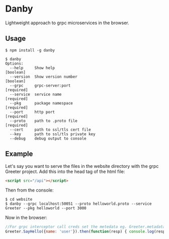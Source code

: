 Danby
===================

Lightweight approach to grpc microservices in the browser.

Usage
--------
```shell
$ npm install -g danby

$ danby
Options:
  --help     Show help                                                 [boolean]
  --version  Show version number                                       [boolean]
  --grpc     grpc-server:port                                         [required]
  --service  service name                                             [required]
  --pkg      package namespace                                        [required]
  --port     http port                                                [required]
  --proto    path to .proto file                                      [required]
  --cert     path to ssl/tls cert file
  --key      path to ssl/tls private key 
  --debug    debug output to console 
```


Example
-------
Let's say you want to serve the files in the website directory with the grpc Greeter project.
Add this into the head tag of the html file:


```html
<script src="/api"></script>
```

Then from the console:

```shell
$ cd website
$ danby --grpc localhost:50051 --proto helloworld.proto --service Greeter --pkg helloworld --port 3000
```

Now in the browser: 

```js
//For grpc interceptor call creds set the metedata eg. Greeter.metadata["token"] = ...
Greeter.SayHello({name: 'user'}).then(function(resp) { console.log(resp); });
```



